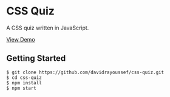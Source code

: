 # CSS Quiz
A CSS quiz written in JavaScript.

[View Demo](http://davidra.co/css-quiz/)

Getting Started
---------------

```shell
$ git clone https://github.com/davidrayoussef/css-quiz.git
$ cd css-quiz
$ npm install
$ npm start
```
